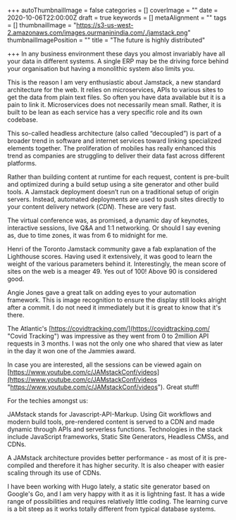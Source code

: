 +++
autoThumbnailImage = false
categories = []
coverImage = ""
date = 2020-10-06T22:00:00Z
draft = true
keywords = []
metaAlignment = ""
tags = []
thumbnailImage = "https://s3-us-west-2.amazonaws.com/images.ourmaninindia.com/./jamstack.png"
thumbnailImagePosition = ""
title = "The future is highly distributed"

+++
In any business environment these days you almost invariably have all your data in different systems. A single ERP may be the driving force behind your organisation but having a monolithic system also limits you.

This is the reason I am very enthusiastic about Jamstack, a new standard architecture for the web. It relies on microservices, APIs to various sites to get the data from plain text files. So often you have data available but it is a pain to link it. Microservices does not necessarily mean small. Rather, it is built to be lean as each service has a very specific role and its own codebase.

This so-called headless architecture (also called “decoupled”) is part of a broader trend in software and internet services toward linking specialized elements together. The proliferation of mobiles has really enhanced this trend as companies are struggling to deliver their data fast across different platforms.

Rather than building content at runtime for each request, content is pre-built and optimized during a build setup using a site generator and other build tools. A Jamstack deployment doesn’t run on a traditional setup of origin servers. Instead, automated deployments are used to push sites directly to your content delivery network (_CDN_). These are very fast.

The virtual conference was, as promised, a dynamic day of keynotes, interactive sessions, live Q&A and 1:1 networking. Or should I say evening as, due to time zones, it was from 6 to midnight for me.

Henri of the Toronto Jamstack community gave a fab explanation of the Lighthouse scores. Having used it extensively, it was good to learn the weight of the various parameters behind it. Interestingly, the mean score of sites on the web is a meager 49. Yes out of 100! Above 90 is considered good.

Angie Jones gave a great talk on adding eyes to your automation framework. This is image recognition to ensure the display still looks alright after a commit. I do not need it immediately but it is great to know that it's there.

The Atlantic's [https://covidtracking.com/](https://covidtracking.com/ "Covid Tracking") was impressive as they went from 0 to 2million API requests in 3 months. I was not the only one who shared that view as later in the day it won one of the Jammies award.

In case you are interested, all the sessions can be viewed again on [https://www.youtube.com/c/JAMstackConf/videos](https://www.youtube.com/c/JAMstackConf/videos "https://www.youtube.com/c/JAMstackConf/videos").  Great stuff!

For the techies amongst us:

JAMstack stands for Javascript-API-Markup. Using Git workflows and modern build tools, pre-rendered content is served to a CDN and made dynamic through APIs and serverless functions. Technologies in the stack include JavaScript frameworks, Static Site Generators, Headless CMSs, and CDNs.

A JAMstack architecture provides better performance - as most of it is pre-compiled and therefore it has higher security. It is also cheaper with easier scaling through its use of CDNs.

I have been working with Hugo lately, a static site generator based on Google's Go, and I am very happy with it as it is lightning fast. It has a wide range of possibilities and requires relatively little coding. The learning curve is a bit steep as it works totally different from typical database systems.